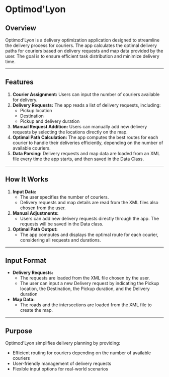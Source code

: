 # Optimod'Lyon

## Overview

Optimod'Lyon is a delivery optimization application designed to streamline the delivery process for couriers. The app calculates the optimal delivery paths for couriers based on delivery requests and map data provided by the user. The goal is to ensure efficient task distribution and minimize delivery time.

---

## Features

1. **Courier Assignment:** Users can input the number of couriers available for delivery.
2. **Delivery Requests:** The app reads a list of delivery requests, including:
   - Pickup location
   - Destination
   - Pickup and delivery duration
3. **Manual Request Addition:** Users can manually add new delivery requests by selecting the locations directly on the map.
4. **Optimal Path Calculation:** The app computes the best routes for each courier to handle their deliveries efficiently, depending on the number of available couriers.
5. **Data Parsing:** Delivery requests and map data are loaded from an XML file every time the app starts, and then saved in the Data Class.

---

## How It Works

1. **Input Data:**
   - The user specifies the number of couriers.
   - Delivery requests and map details are read from the XML files also chosen from the user.
2. **Manual Adjustments:**
   - Users can add new delivery requests directly through the app. The requests will be saved in the Data class.
3. **Optimal Path Output:**
   - The app computes and displays the optimal route for each courier, considering all requests and durations.

---

## Input Format

- **Delivery Requests:**
  - The requests are loaded from the XML file chosen by the user.
  - The user can input a new Delivery request by indicating the Pickup location, the Destination, the Pickup duration, and the Delivery duration
- **Map Data:**
  - The roads and the intersections are loaded from the XML file to create the map.
---

## Purpose

Optimod'Lyon simplifies delivery planning by providing:

- Efficient routing for couriers depending on the number of available couriers
- User-friendly management of delivery requests
- Flexible input options for real-world scenarios
